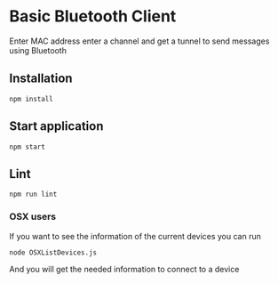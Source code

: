 # Basic Bluetooth Client

Enter MAC address enter a channel and get a tunnel to send messages using Bluetooth

## Installation

```
npm install
```

## Start application

```
npm start
```

## Lint

```
npm run lint
```



### OSX users

If you want to see the information of the current devices you can run

```
node OSXListDevices.js
```

And you will get the needed information to connect to a device